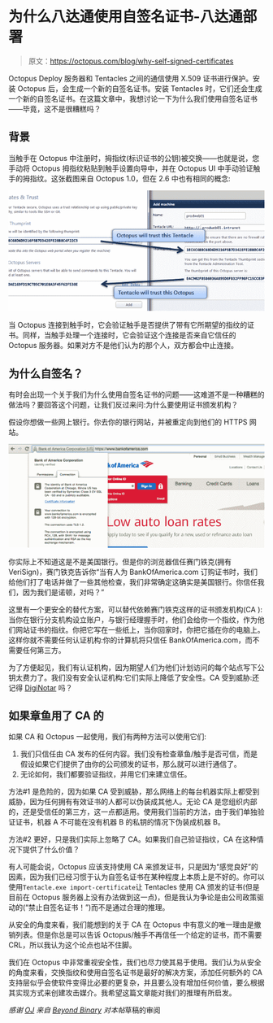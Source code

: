 # 为什么八达通使用自签名证书-八达通部署

> 原文：<https://octopus.com/blog/why-self-signed-certificates>

Octopus Deploy 服务器和 Tentacles 之间的通信使用 X.509 证书进行保护。安装 Octopus 后，会生成一个新的自签名证书。安装 Tentacles 时，它们还会生成一个新的自签名证书。在这篇文章中，我想讨论一下为什么我们使用自签名证书——毕竟，这不是很糟糕吗？

## 背景

当触手在 Octopus 中注册时，拇指纹(标识证书的公钥)被交换——也就是说，您手动将 Octopus 拇指纹粘贴到触手设置向导中，并在 Octopus UI 中手动验证触手的拇指纹。这张截图来自 Octopus 1.0，但在 2.6 中也有相同的概念:

![Exchanging thumbprints](img/f909fae887dbf0c2639848391e11ca28.png)

当 Octopus 连接到触手时，它会验证触手是否提供了带有它所期望的指纹的证书。同样，当触手处理一个连接时，它会验证这个连接是否来自它信任的 Octopus 服务器。如果对方不是他们认为的那个人，双方都会中止连接。

## 为什么自签名？

有时会出现一个关于我们为什么使用自签名证书的问题——这难道不是一种糟糕的做法吗？要回答这个问题，让我们反过来问:为什么要使用证书颁发机构？

假设你想做一些网上银行。你去你的银行网站，并被重定向到他们的 HTTPS 网站。

![Bank of America certificate](img/a60dc8815d89c98658a3188666c3ecf6.png)

你实际上不知道这是不是美国银行。但是你的浏览器信任赛门铁克(拥有 VeriSign)，赛门铁克告诉你“当有人为 BankOfAmerica.com 订购证书时，我们给他们打了电话并做了一些其他检查，我们非常确定这确实是美国银行。你信任我们，因为我们是诺顿，对吗？”

这里有一个更安全的替代方案，可以替代依赖赛门铁克这样的证书颁发机构(CA ):当你在银行分支机构设立账户，与银行经理握手时，他们会给你一个指纹，作为他们网站证书的指纹。你把它写在一些纸上，当你回家时，你把它插在你的电脑上。这样你就不需要任何认证机构:你的计算机将只信任 BankOfAmerica.com，而不需要任何第三方。

为了方便起见，我们有认证机构，因为期望人们为他们计划访问的每个站点写下公钥太费力了。我们没有安全认证机构:它们实际上降低了安全性。CA 受到威胁:还记得 [DigiNotar](http://en.wikipedia.org/wiki/DigiNotar) 吗？

## 如果章鱼用了 CA 的

如果 CA 和 Octopus 一起使用，我们有两种方法可以使用它们:

1.  我们只信任由 CA 发布的任何内容。我们没有检查章鱼/触手是否可信，而是假设如果它们提供了由你的公司颁发的证书，那么就可以进行通信了。
2.  无论如何，我们都要验证指纹，并用它们来建立信任。

方法#1 是危险的，因为如果 CA 受到威胁，那么网络上的每台机器实际上都受到威胁，因为任何拥有有效证书的人都可以伪装成其他人。无论 CA 是您组织内部的，还是受信任的第三方，这一点都适用。使用我们当前的方法，由于我们单独验证证书，机器 A 不可能在没有机器 B 的私钥的情况下伪装成机器 B。

方法#2 更好，只是我们实际上忽略了 CA。如果我们自己验证指纹，CA 在这种情况下提供了什么价值？

有人可能会说，Octopus 应该支持使用 CA 来颁发证书，只是因为“感觉良好”的因素，因为我们已经习惯于认为自签名证书在某种程度上本质上是不好的。你可以使用`Tentacle.exe import-certificate`让 Tentacles 使用 CA 颁发的证书(但是目前在 Octopus 服务器上没有办法做到这一点)，但是我认为争论是由公司政策驱动的(“禁止自签名证书！”)而不是通过合理的推理。

从安全的角度来看，我们能想到的关于 CA 在 Octopus 中有意义的唯一理由是撤销列表。但是你总是可以告诉 Octopus/触手不再信任一个给定的证书，而不需要 CRL，所以我认为这个论点也站不住脚。

我们在 Octopus 中非常重视安全性，我们也尽力使其易于使用。我们认为从安全的角度来看，交换指纹和使用自签名证书是最好的解决方案，添加任何额外的 CA 支持层似乎会使软件变得比必要的更复杂，并且要么没有增加任何价值，要么根据其实现方式来创建攻击媒介。我希望这篇文章能对我们的推理有所启发。

*感谢 [OJ](https://twitter.com/thecolonial) 来自 [Beyond Binary](https://twitter.com/beyondbase2) 对本帖*草稿的审阅